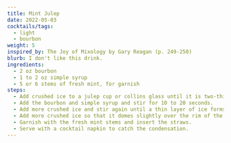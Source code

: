 ```yaml
---
title: Mint Julep
date: 2022-05-03
cocktails/tags:
  - light
  - bourbon
weight: 5
inspired_by: The Joy of Mixology by Gary Reagan (p. 249-250)
blurb: I don't like this drink.
ingredients:
  - 2 oz bourbon
  - 1 to 2 oz simple syrup
  - 5 or 6 stems of fresh mint, for garnish
steps:
  - Add crushed ice to a julep cup or collins glass until it is two-thirds full.
  - Add the bourbon and simple syrup and stir for 10 to 20 seconds.
  - Add more crushed ice and stir again until a thin layer of ice forms on the outside of the glass.
  - Add more crushed ice so that it domes slightly over the rim of the glass.
  - Garnish with the fresh mint stems and insert the straws.
  - Serve with a cocktail napkin to catch the condensation.
---
```

